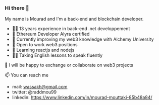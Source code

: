 ### Hi there 👋

My name is Mourad and I'm a back-end and blockchain developer.

- 👨‍💻 13 years experience in back-end .net developpement
- 💼 Ethereum Developer Alyra certified
- 📕 Currently improving my web3 knowledge with Alchemy University
- 🔭 Open to work web3 positions
- 🌱 Learning reactjs and nodejs
- 👨‍💻 Taking English lessons to speak fluently

👯 I will be happy to exchange or collaborate on web3 projects

📫 You can reach me
  - mail: wassakh@gmail.com
  - twitter: @raddmou99 
  - linkedin: https://www.linkedin.com/in/mourad-mouttaki-85b48a84/

<!--
**Raddmou/Raddmou** is a ✨ _special_ ✨ repository because its `README.md` (this file) appears on your GitHub profile.

Here are some ideas to get you started:

- 🔭 I’m currently working on ...
- 🌱 I’m currently learning ...
- 👯 I’m looking to collaborate on ...
- 🤔 I’m looking for help with ...
- 💬 Ask me about ...
- 📫 How to reach me: ...
- 😄 Pronouns: ...
- ⚡ Fun fact: ...
-->
